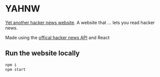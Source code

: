 # YAHNW

[Yet another hacker news website](https://mitchelpaulin.github.io/YAHNW/). A website that ... lets you read hacker news.

Made using the [offical hacker news API](https://github.com/HackerNews/API) and React 

## Run the website locally 

```bash
npm i
npm start
```


